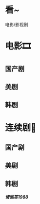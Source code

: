 <!--
 * @Description: 
 * @Author: 李泽诚
 * @Date: 2024-04-01 10:49:30
 * @LastEditors: 李泽诚
 * @LastEditTime: 2024-05-07 10:48:23
-->
# 看~

电影/影视剧
# 电影🎞
## 国产剧
## 美剧
## 韩剧


# 连续剧🌰
## 国产剧
## 美剧
## 韩剧
##### 请回答1988